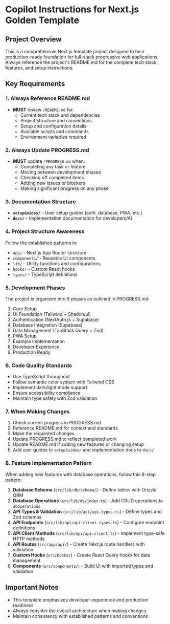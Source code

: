 # Copilot Instructions for Next.js Golden Template

## Project Overview
This is a comprehensive Next.js template project designed to be a production-ready foundation for full-stack progressive web applications. Always reference the project's README.md for the complete tech stack, features, and setup instructions.

## Key Requirements

### 1. Always Reference README.md
- **MUST** review `/README.md` for:
  - Current tech stack and dependencies
  - Project structure and conventions
  - Setup and configuration details
  - Available scripts and commands
  - Environment variables required

### 2. Always Update PROGRESS.md
- **MUST** update `/PROGRESS.md` when:
  - Completing any task or feature
  - Moving between development phases
  - Checking off completed items
  - Adding new issues or blockers
  - Making significant progress on any phase

### 3. Documentation Structure
- **`setupGuides/`** - User setup guides (auth, database, PWA, etc.)
- **`docs/`** - Implementation documentation for developers/AI

### 4. Project Structure Awareness
Follow the established patterns in:
- `app/` - Next.js App Router structure
- `components/` - Reusable UI components
- `lib/` - Utility functions and configurations
- `hooks/` - Custom React hooks
- `types/` - TypeScript definitions

### 5. Development Phases
The project is organized into 9 phases as outlined in PROGRESS.md:
1. Core Setup
2. UI Foundation (Tailwind + Shadcn/ui)
3. Authentication (NextAuth.js + Supabase)
4. Database Integration (Supabase)
5. Data Management (TanStack Query + Zod)
6. PWA Setup
7. Example Implementation
8. Developer Experience
9. Production Ready

### 6. Code Quality Standards
- Use TypeScript throughout
- Follow semantic color system with Tailwind CSS
- Implement dark/light mode support
- Ensure accessibility compliance
- Maintain type safety with Zod validation

### 7. When Making Changes
1. Check current progress in PROGRESS.md
2. Reference README.md for context and standards
3. Make the requested changes
4. Update PROGRESS.md to reflect completed work
5. Update README.md if adding new features or changing setup
6. Add user guides to `setupGuides/` and implementation docs to `docs/`

### 8. Feature Implementation Pattern
When adding new features with database operations, follow this 8-step pattern:

1. **Database Schema** (`src/lib/db/schema/`) - Define tables with Drizzle ORM
2. **Database Operations** (`src/lib/db/index.ts`) - Add CRUD operations to `dbOperations`
3. **API Types & Validation** (`src/lib/api/api.types.ts`) - Define types and Zod schemas  
4. **API Endpoints** (`src/lib/api/api-client.types.ts`) - Configure endpoint definitions
5. **API Client Methods** (`src/lib/api/api-client.ts`) - Implement type-safe HTTP methods
6. **API Routes** (`src/app/api/`) - Create Next.js route handlers with validation
7. **Custom Hooks** (`src/hooks/`) - Create React Query hooks for data management
8. **Components** (`src/components/`) - Build UI with imported types and validation

## Important Notes
- This template emphasizes developer experience and production readiness
- Always consider the overall architecture when making changes
- Maintain consistency with established patterns and conventions
